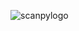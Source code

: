 ![scanpylogo](https://user-images.githubusercontent.com/53983340/77217804-fc49f280-6b03-11ea-8217-52a281726c15.jpg)
